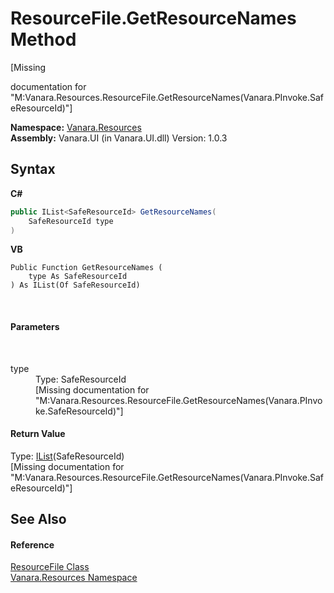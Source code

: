# ResourceFile.GetResourceNames Method 
 

\[Missing <summary> documentation for "M:Vanara.Resources.ResourceFile.GetResourceNames(Vanara.PInvoke.SafeResourceId)"\]

**Namespace:**&nbsp;<a href="f4a44256-dd05-8db0-0376-3f0440563f71">Vanara.Resources</a><br />**Assembly:**&nbsp;Vanara.UI (in Vanara.UI.dll) Version: 1.0.3

## Syntax

**C#**<br />
``` C#
public IList<SafeResourceId> GetResourceNames(
	SafeResourceId type
)
```

**VB**<br />
``` VB
Public Function GetResourceNames ( 
	type As SafeResourceId
) As IList(Of SafeResourceId)
```

<br />

#### Parameters
&nbsp;<dl><dt>type</dt><dd>Type: SafeResourceId<br />\[Missing <param name="type"/> documentation for "M:Vanara.Resources.ResourceFile.GetResourceNames(Vanara.PInvoke.SafeResourceId)"\]</dd></dl>

#### Return Value
Type: <a href="http://msdn2.microsoft.com/en-us/library/5y536ey6" target="_blank">IList</a>(SafeResourceId)<br />\[Missing <returns> documentation for "M:Vanara.Resources.ResourceFile.GetResourceNames(Vanara.PInvoke.SafeResourceId)"\]

## See Also


#### Reference
<a href="23b993d5-f65a-e090-5323-8b0853218fd5">ResourceFile Class</a><br /><a href="f4a44256-dd05-8db0-0376-3f0440563f71">Vanara.Resources Namespace</a><br />